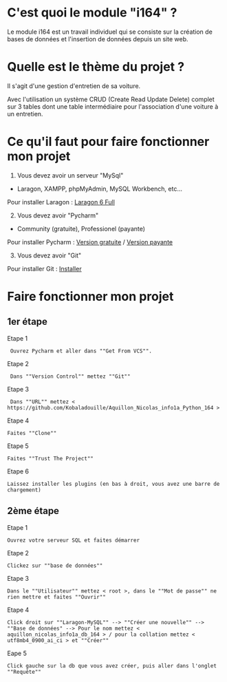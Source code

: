 # C'est quoi le module "i164" ?

Le module i164 est un travail individuel qui se consiste sur la création de bases de données et l'insertion de données depuis un site web.

# Quelle est le thème du projet ?

Il s'agit d'une gestion d'entretien de sa voiture.

Avec l'utilisation un système CRUD (Create Read Update Delete) complet sur 3 tables dont une table intermédiaire pour l'association d'une voiture à un entretien.

# Ce qu'il faut pour faire fonctionner mon projet 
1. Vous devez avoir un serveur "MySql"

- Laragon, XAMPP, phpMyAdmin, MySQL Workbench, etc...

Pour installer Laragon : [Laragon 6 Full](https://github.com/leokhoa/laragon/releases/download/6.0.0/laragon-wamp.exe)

2. Vous devez avoir "Pycharm"

- Community (gratuite), Professionel (payante)
 
Pour installer Pycharm : [Version gratuite](https://www.jetbrains.com/pycharm/download/download-thanks.html?platform=windows&code=PCC) / [Version payante](https://www.jetbrains.com/pycharm/download/download-thanks.html?platform=windows)

3. Vous devez avoir "Git" 

Pour installer Git : [Installer](https://gitforwindows.org/)

# Faire fonctionner mon projet
## 1er étape
Etape 1 

     Ouvrez Pycharm et aller dans ""Get From VCS"".
     
Etape 2

     Dans ""Version Control"" mettez ""Git""
     
Etape 3
        
     Dans ""URL"" mettez < https://github.com/Kobaladouille/Aquillon_Nicolas_info1a_Python_164 >
     
Etape 4 

    Faites ""Clone""
    
Etape 5 

    Faites ""Trust The Project""
    
Etape 6

    Laissez installer les plugins (en bas à droit, vous avez une barre de chargement)
    
## 2ème étape
Etape 1

    Ouvrez votre serveur SQL et faites démarrer 
 
Etape 2 
     
    Clickez sur ""base de données""
    
Etape 3
    
    Dans le ""Utilisateur"" mettez < root >, dans le ""Mot de passe"" ne rien mettre et faites ""Ouvrir""
    
Etape 4

    Click droit sur ""Laragon-MySQL"" --> ""Créer une nouvelle"" --> ""Base de données" --> Pour le nom mettez < aquillon_nicolas_info1a_db_164 > / pour la collation mettez < utf8mb4_0900_ai_ci > et ""Créer""
    
Eape 5 

    Click gauche sur la db que vous avez créer, puis aller dans l'onglet ""Requête""

    
     
     



